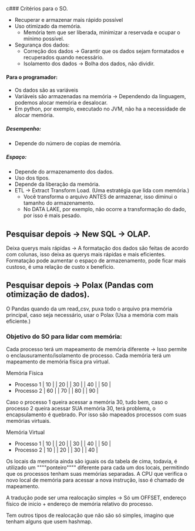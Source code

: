 c### Critérios para o SO.
- Recuperar e armazenar mais rápido possível
- Uso otimizado da memória.
	- Memória tem que ser liberada, minimizar a reservada e ocupar o mínimo possível.
- Segurança dos dados:
	- Correção dos dados -> Garantir que os dados sejam formatados e recuperados quando necessário.
	- Isolamento dos dados -> Bolha dos dados, não dividir.

#### Para o programador:
- Os dados são as variáveis 
- Variáveis são armazenadas na memória -> Dependendo da linguagem, podemos alocar memória e desalocar.
- Em python, por exemplo, executado no JVM, não ha a necessidade de alocar memória.
##### Desempenho:
- Depende do número de copias de memória.
##### Espaço:
 - Depende do armazenamento dos dados.
 - Uso dos tipos.
 - Depende da liberação da memória. 
 - ETL -> Extract Transform Load. (Uma estratégia que lida com memória.)
	 - Você transforma o arquivo ANTES de armazenar, isso diminui o tamanho do armazenamento.
	 - No DATA LAKE, por exemplo, não ocorre a transformação do dado, por isso é mais pesado.

## Pesquisar depois -> New SQL -> OLAP.
Deixa querys mais rápidas -> A formatação dos dados são feitas de acordo com colunas, isso deixa as querys mais rápidas e mais eficientes.
Formatação pode aumentar o espaço de armazenamento, pode ficar mais custoso, é uma relação de custo x benefício. 

## Pesquisar depois -> Polax (Pandas com otimização de dados).
O Pandas quando da um read_csv, puxa todo o arquivo pra memória principal, caso seja necessário, usar o Polax (Usa a memória com mais eficiente.)

### Objetivo do SO para lidar com memória:
Cada processo terá um mapeamento de memória diferente -> Isso permite o enclausuramento/isolamento de processo.
Cada memória terá um mapeamento de memória física pra virtual.

Memória Física
- Processo 1
|             10           |
|             20           |
|             30           |
|             40           |
|             50           |
- Processo 2 
|             60           |
|             70           |
|             80           |
|              90          |

Caso o processo 1 queira acessar a memória 30, tudo bem, caso o processo 2 queira acessar SUA memória 30, terá problema, o encapsulamento é quebrado. Por isso são mapeados processos com suas memórias virtuais.

Memória Virtual
- Processo 1
|             10           |
|             20           |
|             30           |
|             40           |
|             50           |
- Processo 2 
|             10           |
|             20           |
|             30           |
|             40           |

Os locais da memória ainda são iguais os da tabela de cima, todavia, é utilizado um """"ponteiro"""" diferente para cada um dos locais, permitindo que os processos tenham suas memórias separadas.
A CPU que verifica o novo local de memória para acessar a nova instrução, isso é chamado de mapeamento.

A tradução pode ser uma realocação simples -> Só um OFFSET, endereço físico de inicio + endereço de memória relativo do processo.

Tem outros tipos de realocação que não são só simples, imagino que tenham alguns que usem hashmap.